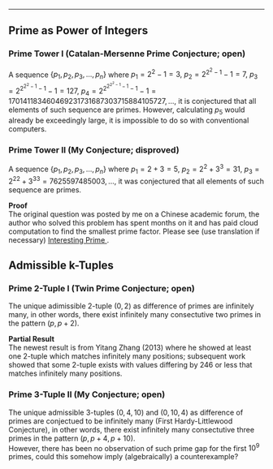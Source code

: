 ***  
## Prime as Power of Integers

### Prime Tower I (Catalan-Mersenne Prime Conjecture; open)
A sequence $\lbrace p_1, p_2, p_3, ..., p_n \rbrace$ where
$p_1=2^2-1=3,$
$p_2=2^{2^2-1}-1=7,$ 
$p_3=2^{2^{2^2-1}-1}-1=127,$
$p_4=2^{2^{2^{2^2-1}-1}-1}-1=170141183460469231731687303715884105727,...,$
it is conjectured that all elements of such sequence are primes. However, calculating $p_5$ would already be exceedingly large, it is impossible to do so with conventional computers. 
<p/>

### Prime Tower II (My Conjecture; disproved)
A sequence $\lbrace p_1, p_2, p_3, ..., p_n \rbrace$ where
$p_1=2+3=5,$
$p_2=2^{2}+3^{3}=31,$
$p_3={2^2}^{2}+{3^3}^{3}=7625597485003,...,$
it was conjectured that all elements of such sequence are primes.
<p/>

<strong>Proof</strong>
<br/>
The original question was posted by me on a Chinese academic forum, the author who solved this problem has spent months on it and has paid cloud computation to find the smallest prime factor. 
Please see (use translation if necessary)
<a href="https://www.zhihu.com/question/512482114"> Interesting Prime </a>.

## Admissible k-Tuples

### Prime 2-Tuple I (Twin Prime Conjecture; open)
The unique adimissible 2-tuple $(0,2)$ as difference of primes are infinitely many, in other words, there exist infinitely many consectutive two primes in the pattern $(p, p+2)$. 
<p/>
<strong>Partial Result</strong>
<br/>
The newest result is from Yitang Zhang (2013) where he showed at least one 2-tuple which matches infinitely many positions; subsequent work showed that some 2-tuple exists with values differing by 246 or less that matches infinitely many positions.


### Prime 3-Tuple II (My Conjecture; open)
The unique admissible 3-tuples $(0,4,10)$ and $(0,10,4)$ as difference of primes are conjectued to be infinitely many (First Hardy-Littlewood Conjecture), in other words, there exist infinitely many consectutive three primes in the pattern $(p, p+4, p+10)$.
<br/>
However, there has been no observation of such prime gap for the first $10^9$ primes, could this somehow imply (algebraically) a counterexample?

<p/>
<html lang="en">
<head>
<meta http-equiv="content-type" content="text/html; charset=utf-8">
<script type="text/javascript" charset="utf-8" src="
https://cdn.mathjax.org/mathjax/latest/MathJax.js?config=TeX-AMS-MML_HTMLorMML,
https://vincenttam.github.io/javascripts/MathJaxLocal.js"></script>
</head>
